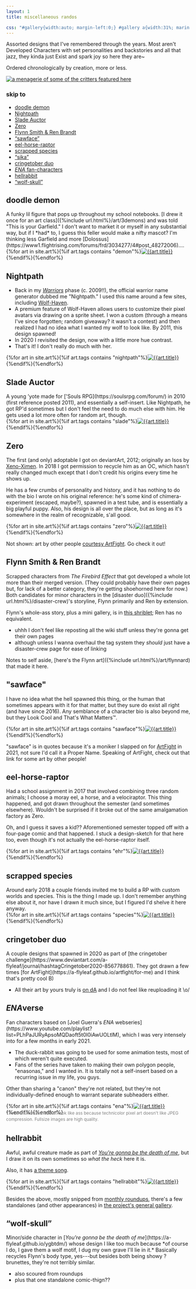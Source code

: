 ```yaml
---
layout: 1
title: miscellaneous randos

css: "#gallery{width:auto; margin-left:0;} #gallery a{width:31%; marin:.15em 1%;} nav{padding:1em 1em 1.25em; font-size:.85em; margin-top:1.25em;} nav h3{margin-top:0; display:inline-block; font-size:.85em;} nav li a{text-decoration:none;}"
---
```

Assorted designs that I've remembered through the years. Most aren't Developed Characters with set personalities and backstories and all that jazz, they kinda just Exist and spark joy so here they are~

Ordered chronologically by creation, more or less.

<a href="{%include url.html%}/art/menagerie"><img src="{%include url.html%}/assets/img/art/2021-11-14.png" alt="a menagerie of some of the critters featured here"/></a>

<nav>
	<h3>skip to</h3><ul>
	<li><a href="#demon">doodle demon</a></li>
	<li><a href="#nightpath">Nightpath</a></li>
	<li><a href="#slade">Slade Auctor</a></li>
	<li><a href="#zero">Zero</a></li>
	<li><a href="#roommates">Flynn Smith & Ren Brandt</a></li>
	<li><a href="#sawface">“sawface”</a></li>
	<li><a href="#ehr">eel-horse-raptor</a></li>
	<li><a href="#species">scrapped species</a></li>
	<li><a href="#sika">“sika”</a></li>
	<li><a href="#cringetober">cringetober duo</a></li>
	<li><a href="#enaverse"><i>ENA</i> fan-characters</a></li>
	<li><a href="#hellrabbit">hellrabbit</a></li>
	<li><a href="#wolf">“wolf-skull”</a></li>
</ul></nav>

<h2 id="demon">doodle demon</h2>
A funky lil figure that pops up throughout my school notebooks. [I drew it once for an art class]({%include url.html%}/art/3demons) and was told "This is your Garfield." I don't want to market it or myself in any substantial way, but if I *had* to, I guess this feller would make a nifty mascot? I'm thinking less Garfield and more [Dolossus](https://www1.flightrising.com/forums/frd/3034277/4#post_48272006)....

<div id="gallery">{%for art in site.art%}{%if art.tags contains "demon"%}<a href="{{art.url}}"><img src="{%include url.html%}/assets/img/art/{{art.date|date:"%F"}}-tn{%if art.multi%}-demon{%endif%}.jpg" alt="{{art.title}}"/></a>{%endif%}{%endfor%}</div>

## Nightpath
- Back in my [<i>Warriors</i>](https://en.wikipedia.org/wiki/Warriors_(novel_series)) phase (c. 2009!!), the official warrior name generator dubbed me "Nightpath." I used this name around a few sites, including [Wolf-Haven](https://wolf-haven.com/).
- A premium feature of Wolf-Haven allows users to customize their pixel avatars via drawing on a sprite sheet. I won a custom (through a means I've since forgotten; random giveaway? it wasn't a contest) and then realized I had no idea what I wanted my wolf to look like. By 2011, this design spawned!
- In 2020 I revisited the design, now with a little more hue contrast.
- That's it! I don't really do much with her.

<div id="gallery">{%for art in site.art%}{%if art.tags contains "nightpath"%}<a href="{{art.url}}"><img src="{%include url.html%}/assets/img/art/{{art.date|date:"%F"}}-tn{%if art.multi%}-nightpath{%endif%}.jpg" alt="{{art.title}}"/></a>{%endif%}{%endfor%}</div>

<h2 id="slade">Slade Auctor</h2>
A young ’yote made for ['Souls RPG](https://soulsrpg.com/forum/) in 2010 (first reference posted 2011), and essentially a self-insert. Like Nightpath, he got RP'd sometimes but I don't feel the need to do much else with him. He gets used a lot more often for random art, though.

<div id="gallery">{%for art in site.art%}{%if art.tags contains "slade"%}<a href="{{art.url}}"><img src="{%include url.html%}/assets/img/art/{{art.date|date:"%F"}}-tn{%if art.multi%}-slade{%endif%}.jpg" alt="{{art.title}}"/></a>{%endif%}{%endfor%}</div>

## Zero
The first (and only) adoptable I got on deviantArt, 2012; originally an Isos by [Xeno-Ximen](https://www.deviantart.com/xeno-ximen). In 2018 I got permission to recycle him as an OC, which hasn't really changed much except that I don't credit his origins every time he shows up.

He has a few crumbs of personality and history, and it has nothing to do with the bio I wrote on his original reference: he's some kind of chimera-experiment (escaped, maybe?), spawned in a test tube, and is essentially a big playful puppy. Also, his design is all over the place, but as long as it's somewhere in the realm of recognizable, s'all good.

<div id="gallery">{%for art in site.art%}{%if art.tags contains "zero"%}<a href="{{art.url}}"><img src="{%include url.html%}/assets/img/art/{{art.date|date:"%F"}}-tn{%if art.multi%}-zero{%endif%}.jpg" alt="{{art.title}}"/></a>{%endif%}{%endfor%}</div>

Not shown: art by other people [courtesy ArtFight](https://a-flyleaf.github.io/artfight/for-me). Go check it out!

<h2 id="roommates">Flynn Smith & Ren Brandt</h2>
Scrapped characters from <i>The Firebird Effect</i> that got developed a whole lot more than their merged version. (They could probably have their own pages but, for lack of a better category, they're getting shoehorned here for now.) Both candidates for minor characters in the [disaster duo]({%include url.html%}/disaster-crew)'s storyline, Flynn primarily and Ren by extension.

Flynn's whole-ass story, plus a mini gallery, is in [this shriblet](https://a-flyleaf.github.io/shriblets/2019-05-wiki/); Ren has no equivalent.

- uhhh I don't feel like reposting all the wiki stuff unless they're gonna get their own pages
- although unless I wanna overhaul the tag system they *should* just have a disaster-crew page for ease of linking

Notes to self aside, [here's the Flynn art]({%include url.html%}/art/flynnard) that made it here.

## "sawface"
I have no idea what the hell spawned this thing, or the human that sometimes appears with it for that matter, but they sure do exist all right (and have since 2016). Any semblance of a character bio is also beyond me, but they Look Cool and That's What Matters™.

<div id="gallery">{%for art in site.art%}{%if art.tags contains "sawface"%}<a href="{{art.url}}"><img src="{%include url.html%}/assets/img/art/{{art.date|date:"%F"}}-tn{%if art.multi%}-sawface{%endif%}.jpg" alt="{{art.title}}"/></a>{%endif%}{%endfor%}</div>

"sawface" is in quotes because it's a moniker I slapped on for [ArtFight](https://a-flyleaf.github.io/artfight/for-me) in 2021, not sure I'd call it a Proper Name. Speaking of ArtFight, check out that link for some art by other people!

<h2 id="ehr">eel-horse-raptor</h2>
Had a school assignment in 2017 that involved combining three random animals; I choose a moray eel, a horse, and a velociraptor. This thing happened, and got drawn throughout the semester (and sometimes elsewhere). Wouldn't be surprised if it broke out of the same amalgamation factory as Zero.

Oh, and I guess it saves a kid?? Aforementioned semester topped off with a four-page comic and that happened. I stuck a design-sketch for that here too, even though it's not actually the eel-horse-raptor itself.

<div id="gallery">{%for art in site.art%}{%if art.tags contains "ehr"%}<a href="{{art.url}}"><img src="{%include url.html%}/assets/img/art/{{art.date|date:"%F"}}-tn{%if art.multi%}-ehr{%endif%}.jpg" alt="{{art.title}}"/></a>{%endif%}{%endfor%}</div>

<h2 id="species">scrapped species</h2>
Around early 2018 a couple friends invited me to build a RP with custom worlds and species. This is the thing I made up. I don't remember anything else about it, nor have I drawn it much since, but I figured I'd shelve it here anyway.

<div id="gallery">{%for art in site.art%}{%if art.tags contains "species"%}<a href="{{art.url}}"><img src="{%include url.html%}/assets/img/art/{{art.date|date:"%F"}}-tn{%if art.multi%}-species{%endif%}.jpg" alt="{{art.title}}"/></a>{%endif%}{%endfor%}</div>

<h2 id="cringetober">cringetober duo</h2>
A couple designs that spawned in 2020 as part of [the cringetober challenge](https://www.deviantart.com/a-flyleaf/journal/hashtagCringetober2020-856778861). They got drawn a few times [for ArtFight](https://a-flyleaf.github.io/artfight/for-me) and I think that's pretty cool <span style="display:inline-block;">B)</span>

- All their art by yours truly is [on dA](https://www.deviantart.com/a-flyleaf/gallery?q=%23cringetober) and I do not feel like reuploading it <span style="display:inline-block;">\o/</span>

<h2 id="ena"><i>ENA</i>verse</h2>
Fan characters based on [Joel Guerra's <i>ENA</i> webseries](https://www.youtube.com/playlist?list=PLhPaJURyApsoMQDaoft5t0l0iAwUOLtlM), which I was very intensely into for a few months in early 2021.

- The duck-rabbit was going to be used for some animation tests, most of which weren't quite executed.
- Fans of the series have taken to making their own polygon people, "enasonas," and I wanted in. It is totally not a self-insert based on a recurring issue in my life, you guys.

Other than sharing a "canon" they're not related, but they're not individually-defined enough to warrant separate subheaders either.

<div id="gallery">{%for art in site.art%}{%if art.tags contains "ena"%}<a href="{{art.url}}"><img src="{%include url.html%}/assets/img/art/{{art.date|date:"%F"}}-tn{%if art.multi%}-ena{%endif%}.jpg" alt="{{art.title}}"/></a>{%endif%}{%endfor%}</div>

<p style="line-height:125%; color:#808080; margin-top:-1em;"><small>These thumbnails kind of look like ass because technicolor pixel art doesn't like JPEG compression. Fullsize images are high quality.</small></p>

## hellrabbit
Awful, awful creature made as part of [<i>You're gonna be the death of me</i>](https://a-flyleaf.github.io/ygbtdm/), but I draw it on its own sometimes so *what the heck* here it is.

Also, it has [a theme song](https://www.youtube.com/watch?v=WMOd6jz548Y).

<div id="gallery">{%for art in site.art%}{%if art.tags contains "hellrabbit"%}<a href="{{art.url}}"><img src="{%include url.html%}/assets/img/art/{{art.date|date:"%F"}}-tn{%if art.multi%}-hellrabbit{%endif%}.jpg" alt="{{art.title}}"/></a>{%endif%}{%endfor%}</div>

Besides the above, mostly snipped from [monthly roundups](https://a-flyleaf.github.io/ygbtdm/gallery/roundups), there's a few standalones (and other appearances) in [the project's general gallery](https://a-flyleaf.github.io/ygbtdm/gallery).

<h2 id="wolf">“wolf-skull”</h2>
Minor/side character in [<i>You're gonna be the death of me</i>](https://a-flyleaf.github.io/ygbtdm/) whose design I like too much because *of course I do, I gave them a wolf motif, I dug my own grave I'll lie in it.* Basically recycles Flynn's body type, yes---but besides both being showy ?brunettes, they're not terribly similar.

- also scoured from roundups
- plus that one standalone comic-thign??